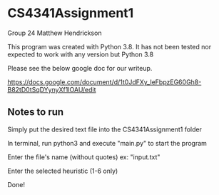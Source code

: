 # CS4341Assignment1
Group 24
Matthew Hendrickson


This program was created with Python 3.8. It has not been tested nor expected to work with any version but Python 3.8

Please see the below google doc for our writeup.

https://docs.google.com/document/d/1t0JdFXy_IeFbpzEG60Gh8-B82tD0tSqDYynyXf1IOAU/edit


## Notes to run

Simply put the desired text file into the CS4341Assignment1 folder 

In terminal, run python3 and execute "main.py" to start the program 

Enter the file's name (without quotes) ex: "input.txt"

Enter the selected heuristic (1-6 only)

Done!


